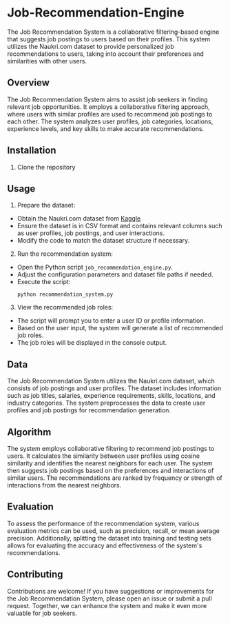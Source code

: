 # Job-Recommendation-Engine

The Job Recommendation System is a collaborative filtering-based engine that suggests job postings to users based on their profiles. This system utilizes the Naukri.com dataset to provide personalized job recommendations to users, taking into account their preferences and similarities with other users.

## Overview
The Job Recommendation System aims to assist job seekers in finding relevant job opportunities. It employs a collaborative filtering approach, where users with similar profiles are used to recommend job postings to each other. The system analyzes user profiles, job categories, locations, experience levels, and key skills to make accurate recommendations.

## Installation
1. Clone the repository

## Usage
1. Prepare the dataset:
- Obtain the Naukri.com dataset from [Kaggle](https://www.kaggle.com/datasets/promptcloud/jobs-on-naukricom)
- Ensure the dataset is in CSV format and contains relevant columns such as user profiles, job postings, and user interactions.
- Modify the code to match the dataset structure if necessary.

2. Run the recommendation system:
- Open the Python script `job_recommendation_engine.py`.
- Adjust the configuration parameters and dataset file paths if needed.
- Execute the script:
  ```
  python recommendation_system.py
  ```

3. View the recommended job roles:
- The script will prompt you to enter a user ID or profile information.
- Based on the user input, the system will generate a list of recommended job roles.
- The job roles will be displayed in the console output.

## Data
The Job Recommendation System utilizes the Naukri.com dataset, which consists of job postings and user profiles. The dataset includes information such as job titles, salaries, experience requirements, skills, locations, and industry categories. The system preprocesses the data to create user profiles and job postings for recommendation generation.

## Algorithm
The system employs collaborative filtering to recommend job postings to users. It calculates the similarity between user profiles using cosine similarity and identifies the nearest neighbors for each user. The system then suggests job postings based on the preferences and interactions of similar users. The recommendations are ranked by frequency or strength of interactions from the nearest neighbors.

## Evaluation
To assess the performance of the recommendation system, various evaluation metrics can be used, such as precision, recall, or mean average precision. Additionally, splitting the dataset into training and testing sets allows for evaluating the accuracy and effectiveness of the system's recommendations.

## Contributing
Contributions are welcome! If you have suggestions or improvements for the Job Recommendation System, please open an issue or submit a pull request. Together, we can enhance the system and make it even more valuable for job seekers.


